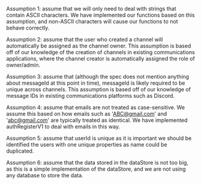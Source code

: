 
Assumption 1: assume that we will only need to deal with strings that contain ASCII characters. We have implemented our functions based on this assumption, and non-ASCII characters will cause our functions to not behave correctly. 

Assumption 2: assume that the user who created a channel will automatically be assigned as the channel owner. This assumption is based off of our knowledge of the creation of channels in existing communications applications, where the channel creator is automatically assigned the role of owner/admin. 

Assumption 3: assume that (although the spec does not mention anything about messageId at this point in time), messageId is likely required to be unique across channels. This assumption is based off of our knowledge of message IDs in existing communications platforms such as Discord.

Assumption 4: assume that emails are not treated as case-sensitive. We assume this based on how emails such as 'ABC@gmail.com' and 'abc@gmail.com' are typically treated as identical. We have implemented authRegisterV1 to deal with emails in this way. 

Assumption 5: assume that userId is unique as it is important we should be identified the users with one unique properties as name could be duplicated.

Assumption 6: assume that the data stored in the dataStore is not too big, as this is a simple implementation of the dataStore, and we are not using any database to store the data.